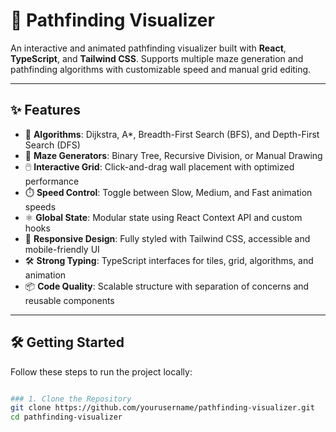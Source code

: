 # 🧭 Pathfinding Visualizer

An interactive and animated pathfinding visualizer built with **React**, **TypeScript**, and **Tailwind CSS**. Supports multiple maze generation and pathfinding algorithms with customizable speed and manual grid editing.

---

## ✨ Features

- 🎯 **Algorithms**: Dijkstra, A*, Breadth-First Search (BFS), and Depth-First Search (DFS)
- 🧱 **Maze Generators**: Binary Tree, Recursive Division, or Manual Drawing
- 🖱️ **Interactive Grid**: Click-and-drag wall placement with optimized performance
- ⏱️ **Speed Control**: Toggle between Slow, Medium, and Fast animation speeds
- ⚛️ **Global State**: Modular state using React Context API and custom hooks
- 🎨 **Responsive Design**: Fully styled with Tailwind CSS, accessible and mobile-friendly UI
- 🛠️ **Strong Typing**: TypeScript interfaces for tiles, grid, algorithms, and animation
- 📦 **Code Quality**: Scalable structure with separation of concerns and reusable components

---

## 🛠️ Getting Started

Follow these steps to run the project locally:


```bash

### 1. Clone the Repository
git clone https://github.com/yourusername/pathfinding-visualizer.git
cd pathfinding-visualizer
